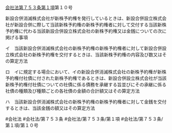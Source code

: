[会社法第７５３条第１項](会社法＿＿＿＿第７５３条第１項)第１０号

新設合併消滅株式会社が新株予約権を発行しているときは、新設合併設立株式会社が新設合併に際して当該新株予約権の新株予約権者に対して交付する当該新株予約権に代わる当該新設合併設立株式会社の新株予約権又は金銭についての次に掲げる事項

イ　当該新設合併消滅株式会社の新株予約権の新株予約権者に対して新設合併設立株式会社の新株予約権を交付するときは、当該新株予約権の内容及び数又はその算定方法

ロ　イに規定する場合において、イの新設合併消滅株式会社の新株予約権が新株予約権付社債に付された新株予約権であるときは、新設合併設立株式会社が当該新株予約権付社債についての社債に係る債務を承継する旨並びにその承継に係る社債の種類及び種類ごとの各社債の金額の合計額又はその算定方法

ハ　当該新設合併消滅株式会社の新株予約権の新株予約権者に対して金銭を交付するときは、当該金銭の額又はその算定方法


#会社法
#会社法/第７５３条
#会社法/第７５３条/第１項
#会社法/第７５３条/第１項/第１０号
